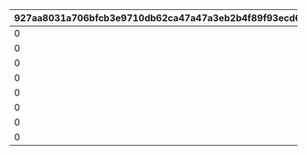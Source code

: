 |927aa8031a706bfcb3e9710db62ca47a47a3eb2b4f89f93ecd6bce1f6f7c8121|8406a3fe982398800e7dc7d9084689525e61214e970083dfc27bb072671d4f8e|6b37df7f17bb0d2bd8cdca3a0b1e7199c1aa724bc519b84f25d5022c718678df|2518760d1c4aa3e04ed3e5455fcf068cbab22eb72ec041b9db14ff69b8902ff4|01f1f917f2e1382027c3ec7f77ce55e774bdb831b65c988eb6296c042e7b76c5|4b306fab52af3dc8de969b8ede31fd9b2223704a7028e6d98889f7c9dcab65f3|00170d0c9b6ae507eb261f114cb3c45a737ddacd41d4890e34f8aef70eb7a4e8|e9c6e73314d45e916459a61440cfbb614890ae464f67822d0909729f6def4c11|4822c1bd189d78379d3da36482521049b178445fac96fd59050c3b9843b34a02|75bd0c2d838f67849c9b509b5017fefc8f239e6012941d5b14f0ffae809bac5a|bb4cc33a289a9dc01d3177a951b1d91c3096fcc7beaeab328a9181b279ce1a57|bb11575dafdb93c33a82e52c930f46dfa005d104848390bbc646815f9a540725|bc5550a878e0ca6a34d49fafb10575b9a0c95dcd93fb9c041b1f0d02b81694ab|26276920fe655b3198dcc30d234ecc2a54ad956850bf191f5eef889f57ed78bb|69fcf1256281a3bac723c3f9f2f2dfb8647c088292944362b7a26f38c42e9031|02d1108974221f97661f1fc2f7014807f1988cbf25079b1c8ba3323929de533a|
| --- | --- | --- | --- | --- | --- | --- | --- | --- | --- | --- | --- | --- | --- | --- | --- |
|0|0|0|0|91002|0|8|0|0|1001201|0|0|0|0|0|50|
|0|0|0|0|91002|0|8|0|0|1001202|0|0|0|0|0|50|
|0|0|0|0|91002|0|8|0|0|1001203|0|0|0|0|0|50|
|0|0|0|0|91002|0|8|0|0|1001204|0|0|0|0|0|100|
|0|0|0|0|91002|0|8|0|0|2001201|0|0|0|0|0|50|
|0|0|0|0|91002|0|8|0|0|2001202|0|0|0|0|0|50|
|0|0|0|0|91002|0|8|0|0|2001203|0|0|0|0|0|50|
|0|0|0|0|91002|0|8|0|0|2001204|0|0|0|0|0|100|